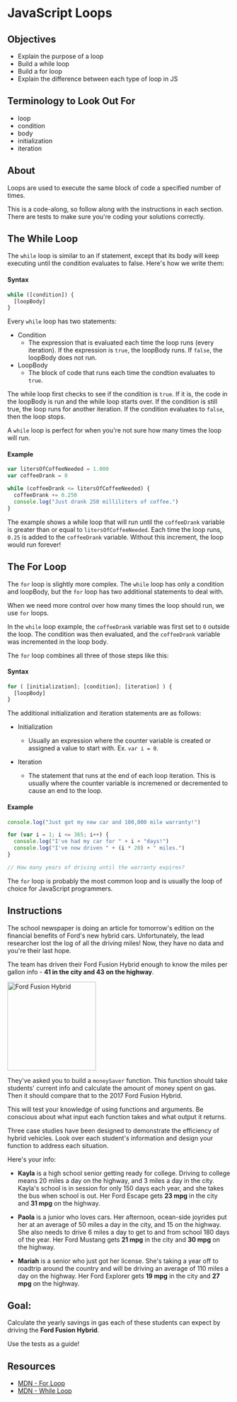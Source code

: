 # JavaScript Loops

## Objectives
+ Explain the purpose of a loop
+ Build a while loop
+ Build a for loop
+ Explain the difference between each type of loop in JS

## Terminology to Look Out For
+ loop
+ condition
+ body
+ initialization
+ iteration

## About

Loops are used to execute the same block of code a specified number of times. 

This is a code-along, so follow along with the instructions in each section. There are tests to make sure you're coding your solutions correctly.

## The While Loop

The `while` loop is similar to an if statement, except that its body will keep executing until the condition evaluates to false. Here's how we write them:
  
#### Syntax

```javascript
while ([condition]) {
  [loopBody]
}
```

Every `while` loop has two statements:

- Condition
  + The expression that is evaluated each time the loop runs (every iteration). If the expression is `true`, the loopBody runs. If `false`, the loopBody does not run.
- LoopBody
  + The block of code that runs each time the condtion evaluates to `true`.


The while loop first checks to see if the condition is `true`. If it is, the code in the loopBody is run and the while loop starts over. If the condition is still true, the loop runs for another iteration. If the condition evaluates to `false`, then the loop stops.

A `while` loop is perfect for when you're not sure how many times the loop will run. 

#### Example

```javascript
var litersOfCoffeeNeeded = 1.000
var coffeeDrank = 0

while (coffeeDrank <= litersOfCoffeeNeeded) {
  coffeeDrank += 0.250
  console.log("Just drank 250 milliliters of coffee.")
}
```

The example shows a while loop that will run until the `coffeeDrank` variable is greater than or equal to `litersOfCoffeeNeeded`. Each time the loop runs, `0.25` is added to the `coffeeDrank` variable. Without this increment, the loop would run forever!

## The For Loop

The `for` loop is slightly more complex. The `while` loop has only a condition and loopBody, but the `for` loop has two additional statements to deal with.

When we need more control over how many times the loop should run, we use `for` loops.

In the `while` loop example, the `coffeeDrank` variable was first set to `0` outside the loop. The condition was then evaluated, and the `coffeeDrank` variable was incremented in the loop body.

The `for` loop combines all three of those steps like this:

#### Syntax

```javascript
for ( [initialization]; [condition]; [iteration] ) {
  [loopBody]
}
```
The additional initialization and iteration statements are as follows:

- Initialization
  + Usually an expression where the counter variable is created or assigned a value to start with. Ex. `var i = 0`.

- Iteration
  + The statement that runs at the end of each loop iteration. This is usually where the counter variable is incremened or decremented to cause an end to the loop.

#### Example

```javascript
console.log("Just got my new car and 100,000 mile warranty!")

for (var i = 1; i <= 365; i++) {
  console.log("I've had my car for " + i + "days!")
  console.log("I've now driven " + (i * 20) + " miles.")
}

// How many years of driving until the warranty expires?
```

The `for` loop is probably the most common loop and is usually the loop of choice for JavaScript programmers. 

## Instructions

The school newspaper is doing an article for tomorrow's edition on the financial benefits of Ford's new hybrid cars. Unfortunately, the lead researcher lost the log of all the driving miles! Now, they have no data and you're their last hope.

The team has driven their Ford Fusion Hybrid enough to know the miles per gallon info - **41 in the city and 43 on the highway**.

<img src="https://upload.wikimedia.org/wikipedia/commons/0/04/Ford_Fusion_Hybrid_WAS_2017_1650.jpg" alt="Ford Fusion Hybrid" style="width: 200px; height: 200px"/>

They've asked you to build a `moneySaver` function. This function should take students' current info and calculate the amount of money spent on gas. Then it should compare that to the 2017 Ford Fusion Hybrid.

This will test your knowledge of using functions and arguments. Be conscious about what input each function takes and what output it returns.

Three case studies have been designed to demonstrate the efficiency of hybrid vehicles. Look over each student's information and design your function to address each situation.

Here's your info:

  + **Kayla** is a high school senior getting ready for college. Driving to college means 20 miles a day on the highway, and 3 miles a day in the city. Kayla's school is in session for only 150 days each year, and she takes the bus when school is out. Her Ford Escape gets **23 mpg** in the city and **31 mpg** on the highway.
  
  + **Paola** is a junior who loves cars. Her afternoon, ocean-side joyrides put her at an average of 50 miles a day in the city, and 15 on the highway. She also needs to drive 6 miles a day to get to and from school 180 days of the year. Her Ford Mustang gets **21 mpg** in the city and **30 mpg** on the highway.
  
  + **Mariah** is a senior who just got her license. She's taking a year off to roadtrip around the country and will be driving an average of 110 miles a day on the highway. Her Ford Explorer gets **19 mpg** in the city and **27 mpg** on the highway.

## Goal:
Calculate the yearly savings in gas each of these students can expect by driving the **Ford Fusion Hybrid**.

Use the tests as a guide!

## Resources

* [MDN - For Loop](https://developer.mozilla.org/en-US/docs/Web/JavaScript/Reference/Statements/for)
* [MDN - While Loop](https://developer.mozilla.org/en-US/docs/Web/JavaScript/Reference/Statements/while)
